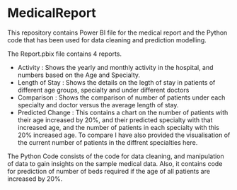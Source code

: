 # MedicalReport
This repository contains Power BI file for the medical report and the Python code that has been used for data cleaning and prediction modelling.

The Report.pbix file contains 4 reports.
  - Activity : Shows the yearly and monthly activity in the hospital, and numbers based on the Age and Specialty.
  - Length of Stay : Shows the details on the legth of stay in patients of different age groups, specialty and under different doctors
  - Comparison : Shows the comparison of number of patients under each specialty and doctor versus the average length of stay.
  - Predicted Change : This contains a chart on the number of patients with their age increased by 20%, and their predicted specialty with that increased age, and the number of       patients in each specialty with this 20% increased age. To compare I have also provided the visualisation of the current number of patients in the diffrent specialties here.
 
The Python Code consists of the code for data cleaning, and manipulation of data to gain insights on the sample medical data. Also, it contains code for prediction of number of beds required if the age of all patients are increased by 20%.
